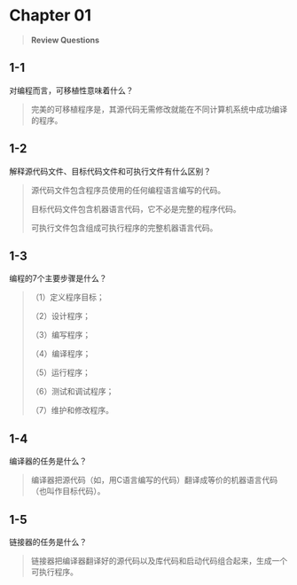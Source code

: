 # Chapter 01

> **Review Questions**

## 1-1
对编程而言，可移植性意味着什么？
> 完美的可移植程序是，其源代码无需修改就能在不同计算机系统中成功编译的程序。

## 1-2
解释源代码文件、目标代码文件和可执行文件有什么区别？
> 源代码文件包含程序员使用的任何编程语言编写的代码。
> 
> 目标代码文件包含机器语言代码，它不必是完整的程序代码。
> 
> 可执行文件包含组成可执行程序的完整机器语言代码。

## 1-3
编程的7个主要步骤是什么？
> （1）定义程序目标；
> 
> （2）设计程序；
> 
> （3）编写程序；
> 
> （4）编译程序；
> 
> （5）运行程序；
> 
> （6）测试和调试程序；
> 
> （7）维护和修改程序。

## 1-4
编译器的任务是什么？
> 编译器把源代码（如，用C语言编写的代码）翻译成等价的机器语言代码（也叫作目标代码）。

## 1-5
链接器的任务是什么？
> 链接器把编译器翻译好的源代码以及库代码和启动代码组合起来，生成一个可执行程序。

